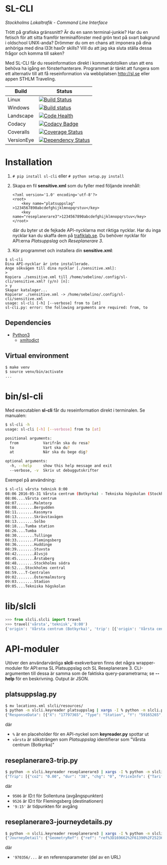SL-CLI
======
*Stockholms Lokaltrafik - Command Line Interface*

Trött på grafiska gränssnitt? Är du en sann terminal-junkie? Har du en fetisch för att sitta framför terminalfönster med grön text på svart bakgrund i oldschool UNIX-anda? Drömmer du om en chans att imponera på dina anhöriga med dina l33t hax0r skills? Vill du att jag ska sluta ställa dessa frågor och komma till saken?

Med SL-CLI får du reseinformation direkt i kommandotolken utan att ens behöva ha igång en fönsterhanterare. Programmet är tänkt att fungera som ett alternativ till att få reseinformation via webbplatsen http://sl.se eller appen STHLM Traveling.

**Build** | **Status**
-----|-------
Linux | [![Build Status](https://travis-ci.org/Sebelino/SL-CLI.svg?branch=master)](https://travis-ci.org/Sebelino/SL-CLI)
Windows | [![Build status](https://ci.appveyor.com/api/projects/status/or3wjem7kyrr9x2v/branch/master?svg=true)](https://ci.appveyor.com/project/Sebelino/sl-cli/branch/master)
Landscape | [![Code Health](https://landscape.io/github/Sebelino/SL-CLI/master/landscape.svg?style=flat)](https://landscape.io/github/Sebelino/SL-CLI/master)
Codacy | [![Codacy Badge](https://api.codacy.com/project/badge/Grade/67233c439fd349bfa2c57d190cd4f2e4)](https://www.codacy.com/app/sebelino7/SL-CLI?utm_source=github.com&amp;utm_medium=referral&amp;utm_content=Sebelino/SL-CLI&amp;utm_campaign=Badge_Grade)
Coveralls | [![Coverage Status](https://coveralls.io/repos/github/Sebelino/SL-CLI/badge.svg?branch=master)](https://coveralls.io/github/Sebelino/SL-CLI?branch=master)
VersionEye | [![Dependency Status](https://www.versioneye.com/user/projects/576987e0fdabcd0046ae909b/badge.svg?style=flat)](https://www.versioneye.com/user/projects/576987e0fdabcd0046ae909b)

# Installation
1. `# pip install sl-cli` eller `# python setup.py install`
2. Skapa en fil **sensitive.xml** som du fyller med följande innehåll:

    ```
    <?xml version='1.0' encoding='utf-8'?>
    <root>
        <key name="platsuppslag"  >1234567890abcdefghijklmnopqrstuv</key>
        <key name="reseplanerare3">1234567890abcdefghijklmnopqrstuv</key>
    </root>
    ```
    där du byter ut de fejkade API-nycklarna mot riktiga nycklar. Har du inga nycklar kan du skaffa dem
    på [trafiklab.se](https://www.trafiklab.se/api). Du behöver nycklar för API:erna *Platsuppslag* och *Reseplanerare 3*.
3. Kör programmet och installera din **sensitive.xml**:
```
$ sl-cli
Dina API-nycklar är inte installerade.
Ange sökvägen till dina nycklar [./sensitive.xml]:
> 
Kopiera ./sensitive.xml till /home/sebelino/.config/sl-cli/sensitive.xml? (y/n) [n]:
> y
Skapar kataloger...
Kopierar ./sensitive.xml -> /home/sebelino/.config/sl-cli/sensitive.xml
usage: sl-cli [-h] [--verbose] from to [at]
sl-cli.py: error: the following arguments are required: from, to
```

## Dependencies
* [Python3](https://www.python.org/downloads/)
  * [xmltodict](https://github.com/martinblech/xmltodict)

## Virtual environment
```bash
$ make venv
$ source venv/bin/activate
...
```

# bin/sl-cli
Med executablen **sl-cli** får du reseinformation direkt i terminalen. Se manualen:
```bash
$ sl-cli -h
usage: sl-cli [-h] [--verbose] from to [at]

positional arguments:
  from           Varifrån ska du resa?
  to             Vart ska du?
  at             När ska du bege dig?

optional arguments:
  -h, --help     show this help message and exit
  --verbose, -v  Skriv ut debuggutskrifter
```
Exempel på användning:
```bash
$ sl-cli vårsta teknisk 8:00
08:06 2016-05-31 Vårsta centrum (Botkyrka) - Tekniska högskolan (Stockholm):
08:06....Vårsta centrum
08:07........Malmtorp
08:08........Bergudden
08:11........Kassmyra
08:13........Skrävstavägen
08:13........Solbo
08:18....Tumba station
08:26....Tumba
08:30........Tullinge
08:33........Flemingsberg
08:36........Huddinge
08:39........Stuvsta
08:42........Älvsjö
08:45........Årstaberg
08:48........Stockholms södra
08:52....Stockholms central
08:59....T-Centralen
09:02........Östermalmstorg
09:03........Stadion
09:05....Tekniska högskolan
```

# lib/slcli
```python
>>> from slcli.slcli import travel
>>> travel('vårsta','teknisk','8:00')
{'origin': 'Vårsta centrum (Botkyrka)', 'trip': [{'origin': 'Vårsta centrum', 'arrivalTime': '08:18', 'departureTime': '08:06', 'destination': 'Tumba station', 'trip': [{'arrivalTime': '08:07', 'stop': 'Malmtorp'}, {'arrivalTime': '08:08', 'stop': 'Bergudden'}, {'arrivalTime': '08:11', 'stop': 'Kassmyra'}, {'arrivalTime': '08:13', 'stop': 'Skrävstavägen'}, {'arrivalTime': '08:13', 'stop': 'Solbo'}]}, {'origin': 'Tumba', 'arrivalTime': '08:52', 'departureTime': '08:26', 'destination': 'Stockholms central', 'trip': [{'arrivalTime': '08:30', 'stop': 'Tullinge'}, {'arrivalTime': '08:33', 'stop': 'Flemingsberg'}, {'arrivalTime': '08:36', 'stop': 'Huddinge'}, {'arrivalTime': '08:39', 'stop': 'Stuvsta'}, {'arrivalTime': '08:42', 'stop': 'Älvsjö'}, {'arrivalTime': '08:45', 'stop': 'Årstaberg'}, {'arrivalTime': '08:48', 'stop': 'Stockholms södra'}]}, {'origin': 'T-Centralen', 'arrivalTime': '09:05', 'departureTime': '08:59', 'destination': 'Tekniska högskolan', 'trip': [{'arrivalTime': '09:02', 'stop': 'Östermalmstorg'}, {'arrivalTime': '09:03', 'stop': 'Stadion'}]}], 'departureTime': '08:06', 'destination': 'Tekniska högskolan (Stockholm)', 'departureDate': '2016-05-31'}
```

# API-moduler
Utöver den användarvänliga **slcli**-exekverbaren finns det några wrapper-moduler för API:erna SL Platsuppslag och SL Reseplanerare 3. CLI-argumenten till dessa är samma som de faktiska query-parametrarna; se **--help** för en beskrivning. Output är JSON.

## platsuppslag.py
```bash
$ mv locations.xml slcli/resources/
$ python -m slcli.keyreader platsuppslag | xargs -I % python -m slcli.platsuppslag % vårsta
{"ResponseData": [{"X": "17797365", "Type": "Station", "Y": "59165265", "Name": "V\u00e5rsta centrum (Botkyrka)", "SiteId": "7305"}, {"X": "17858123", "Type": "Station", "Y": "59626106", "Name": "M\u00e4rsta v\u00e5rdcentral (Sigtuna)", "SiteId": "5018"}, {"X": "17887931", "Type": "Station", "Y": "59273603", "Name": "V\u00e5rberg (Stockholm)", "SiteId": "9286"}, {"X": "17886520", "Type": "Station", "Y": "59263517", "Name": "V\u00e5rby g\u00e5rd (Huddinge)", "SiteId": "9285"}, {"X": "17797365", "Type": "Station", "Y": "59165265", "Name": "V\u00c5RC", "SiteId": "7305"}, {"X": "17954820", "Type": "Station", "Y": "59224872", "Name": "V\u00c5RK", "SiteId": "7015"}, {"X": "17886592", "Type": "Station", "Y": "59275868", "Name": "V\u00e5rbergs centrum (Stockholm)", "SiteId": "1796"}, {"X": "17421571", "Type": "Station", "Y": "59216440", "Name": "V\u00e5rtala (Nykvarn)", "SiteId": "7734"}, {"X": "18471763", "Type": "Station", "Y": "59424298", "Name": "V\u00e5rholma (V\u00e4rmd\u00f6)", "SiteId": "143"}, {"X": "18483071", "Type": "Station", "Y": "59423345", "Name": "V\u00e5rlunda (V\u00e4rmd\u00f6)", "SiteId": "144"}], "Message": null, "StatusCode": 0, "ExecutionTime": 0}
```
där
* `%` är en placeholder för en API-nyckel som **keyreader.py** spottar ut
* `vårsta` är söksträngen som *Platsuppslag* identifierar som "Vårsta centrum (Botkyrka)"

## reseplanerare3-trip.py
```bash
$ python -m slcli.keyreader reseplanerare3 | xargs -I % python -m slcli.reseplanerare3-trip % 9506 9526 '9:15'
{"Trip": [{"co2": "0.00", "dur": "38", "chg": "0", "PriceInfo": {"TariffRemark": {"$": "3 biljett"}, "TariffZones": {"$": "AB"}}, "LegList": {"Leg": {"Origin": {"routeIdx": "6", "date": "2016-04-20", "id": "400105061", "time": "09:27", "lat": "59.428019", "lon": "17.948833", "name": "Sollentuna", "type": "ST"}, "dir": "S\u00f6dert\u00e4lje C", "name": "pendelt\u00e5g 36", "JourneyDetailRef": {"ref": "ref%3D376593%2F133285%2F543308%2F146123%2F74%3Fdate%3D2016-04-20%26station_evaId%3D400105061%26station_type%3Ddep%26lang%3Dsv%26format%3Djson%26"}, "idx": "0", "line": "36", "type": "TRAIN", "Destination": {"routeIdx": "17", "date": "2016-04-20", "id": "400105171", "time": "10:05", "lat": "59.219047", "lon": "17.947206", "name": "Flemingsberg", "type": "ST"}, "GeometryRef": {"ref": "ref%3D376593%2F133285%2F543308%2F146123%2F74%26startIdx%3D6%26endIdx%3D17%26lang%3Dsv%26format%3Djson%26"}}}}, {"co2": "0.00", "dur": "38", "chg": "0", "PriceInfo": {"TariffRemark": {"$": "3 biljett"}, "TariffZones": {"$": "AB"}}, "LegList": {"Leg": {"Origin": {"routeIdx": "6", "date": "2016-04-20", "id": "400105061", "time": "09:42", "lat": "59.428019", "lon": "17.948833", "name": "Sollentuna", "type": "ST"}, "dir": "S\u00f6dert\u00e4lje C", "name": "pendelt\u00e5g 36", "JourneyDetailRef": {"ref": "ref%3D943599%2F322311%2F944690%2F157813%2F74%3Fdate%3D2016-04-20%26station_evaId%3D400105061%26station_type%3Ddep%26lang%3Dsv%26format%3Djson%26"}, "idx": "0", "line": "36", "type": "TRAIN", "Destination": {"routeIdx": "17", "date": "2016-04-20", "id": "400105171", "time": "10:20", "lat": "59.219047", "lon": "17.947206", "name": "Flemingsberg", "type": "ST"}, "GeometryRef": {"ref": "ref%3D943599%2F322311%2F944690%2F157813%2F74%26startIdx%3D6%26endIdx%3D17%26lang%3Dsv%26format%3Djson%26"}}}}, {"co2": "0.00", "dur": "38", "chg": "0", "PriceInfo": {"TariffRemark": {"$": "3 biljett"}, "TariffZones": {"$": "AB"}}, "LegList": {"Leg": {"Origin": {"routeIdx": "6", "date": "2016-04-20", "id": "400105061", "time": "09:57", "lat": "59.428019", "lon": "17.948833", "name": "Sollentuna", "type": "ST"}, "dir": "S\u00f6dert\u00e4lje C", "name": "pendelt\u00e5g 36", "JourneyDetailRef": {"ref": "ref%3D975198%2F332820%2F697512%2F23691%2F74%3Fdate%3D2016-04-20%26station_evaId%3D400105061%26station_type%3Ddep%26lang%3Dsv%26format%3Djson%26"}, "idx": "0", "line": "36", "type": "TRAIN", "Destination": {"routeIdx": "17", "date": "2016-04-20", "id": "400105171", "time": "10:35", "lat": "59.219047", "lon": "17.947206", "name": "Flemingsberg", "type": "ST"}, "GeometryRef": {"ref": "ref%3D975198%2F332820%2F697512%2F23691%2F74%26startIdx%3D6%26endIdx%3D17%26lang%3Dsv%26format%3Djson%26"}}}}, {"co2": "0.00", "dur": "38", "chg": "0", "PriceInfo": {"TariffRemark": {"$": "3 biljett"}, "TariffZones": {"$": "AB"}}, "LegList": {"Leg": {"Origin": {"routeIdx": "6", "date": "2016-04-20", "id": "400105061", "time": "10:12", "lat": "59.428019", "lon": "17.948833", "name": "Sollentuna", "type": "ST"}, "dir": "S\u00f6dert\u00e4lje C", "name": "pendelt\u00e5g 36", "JourneyDetailRef": {"ref": "ref%3D605097%2F209477%2F625428%2F111017%2F74%3Fdate%3D2016-04-20%26station_evaId%3D400105061%26station_type%3Ddep%26lang%3Dsv%26format%3Djson%26"}, "idx": "0", "line": "36", "type": "TRAIN", "Destination": {"routeIdx": "17", "date": "2016-04-20", "id": "400105171", "time": "10:50", "lat": "59.219047", "lon": "17.947206", "name": "Flemingsberg", "type": "ST"}, "GeometryRef": {"ref": "ref%3D605097%2F209477%2F625428%2F111017%2F74%26startIdx%3D6%26endIdx%3D17%26lang%3Dsv%26format%3Djson%26"}}}}, {"co2": "0.00", "dur": "38", "chg": "0", "PriceInfo": {"TariffRemark": {"$": "3 biljett"}, "TariffZones": {"$": "AB"}}, "LegList": {"Leg": {"Origin": {"routeIdx": "6", "date": "2016-04-20", "id": "400105061", "time": "10:27", "lat": "59.428019", "lon": "17.948833", "name": "Sollentuna", "type": "ST"}, "dir": "S\u00f6dert\u00e4lje C", "name": "pendelt\u00e5g 36", "JourneyDetailRef": {"ref": "ref%3D2337%2F8610%2F538500%2F268471%2F74%3Fdate%3D2016-04-20%26station_evaId%3D400105061%26station_type%3Ddep%26lang%3Dsv%26format%3Djson%26"}, "idx": "0", "line": "36", "type": "TRAIN", "Destination": {"routeIdx": "17", "date": "2016-04-20", "id": "400105171", "time": "11:05", "lat": "59.219047", "lon": "17.947206", "name": "Flemingsberg", "type": "ST"}, "GeometryRef": {"ref": "ref%3D2337%2F8610%2F538500%2F268471%2F74%26startIdx%3D6%26endIdx%3D17%26lang%3Dsv%26format%3Djson%26"}}}}], "noNamespaceSchemaLocation": "hafasRestTrip.xsd"}
```
där
* `9506` är ID:t för Sollentuna (avgångspunkten)
* `9526` är ID:t för Flemingsberg (destinationen)
* `'9:15'` är tidpunkten för avgång

## reseplanerare3-journeydetails.py
```bash
$ python -m slcli.keyreader reseplanerare3 | xargs -I % python -m slcli.reseplanerare3-journeydetail.py % '970356/328288/925322/139225/74?date=2016-04-20&station_evaId=400101051&station_type=dep&lang=sv&format=json&'
{"JourneyDetail": {"GeometryRef": {"ref": "ref%3D169662%2F61390%2F252364%2F69644%2F74%26lang%3Dsv%26format%3Djson%26"}, "Types": {"Type": {"routeIdxFrom": "0", "$": "METRO", "routeIdxTo": "18"}}, "Directions": {"Direction": {"routeIdxFrom": "0", "$": "M\u00f6rby centrum", "routeIdxTo": "18"}}, "RTUMessages": {"RTUMessage": [{"$": "Tv\u00e5 hissar \u00e4r avst\u00e4ngda vid Danderyds sjukhus p.g.a. underh\u00e5llsarbeten."}, {"$": "Hissen till och fr\u00e5n plattformen vid Hornstull, fungerar inte."}]}, "Stops": {"Stop": [{"depTime": "08:39", "id": "400102851", "name": "Fru\u00e4ngen", "lon": "17.964843", "lat": "59.286754", "routeIdx": "0", "depDate": "2016-04-20"}, {"depTime": "08:40", "arrTime": "08:40", "id": "400102841", "name": "V\u00e4stertorp", "lon": "17.966704", "arrDate": "2016-04-20", "lat": "59.291347", "routeIdx": "1", "depDate": "2016-04-20"}, {"depTime": "08:42", "arrTime": "08:42", "id": "400102831", "name": "H\u00e4gerstens\u00e5sen", "lon": "17.978426", "arrDate": "2016-04-20", "lat": "59.295159", "routeIdx": "2", "depDate": "2016-04-20"}, {"depTime": "08:44", "arrTime": "08:44", "id": "400102821", "name": "Telefonplan", "lon": "17.997321", "arrDate": "2016-04-20", "lat": "59.298251", "routeIdx": "3", "depDate": "2016-04-20"}, {"depTime": "08:46", "arrTime": "08:46", "id": "400102811", "name": "Midsommarkransen", "lon": "18.011965", "arrDate": "2016-04-20", "lat": "59.301865", "routeIdx": "4", "depDate": "2016-04-20"}, {"depTime": "08:48", "arrTime": "08:48", "id": "400102603", "name": "Liljeholmen", "lon": "18.023093", "arrDate": "2016-04-20", "lat": "59.310710", "routeIdx": "5", "depDate": "2016-04-20"}, {"depTime": "08:50", "arrTime": "08:50", "id": "400102531", "name": "Hornstull", "lon": "18.035543", "arrDate": "2016-04-20", "lat": "59.315960", "routeIdx": "6", "depDate": "2016-04-20"}, {"depTime": "08:51", "arrTime": "08:51", "id": "400102521", "name": "Zinkensdamm", "lon": "18.049692", "arrDate": "2016-04-20", "lat": "59.317704", "routeIdx": "7", "depDate": "2016-04-20"}, {"depTime": "08:52", "arrTime": "08:52", "id": "400102511", "name": "Mariatorget", "lon": "18.062115", "arrDate": "2016-04-20", "lat": "59.317012", "routeIdx": "8", "depDate": "2016-04-20"}, {"depTime": "08:55", "arrTime": "08:55", "id": "400102011", "name": "Slussen", "lon": "18.071491", "arrDate": "2016-04-20", "lat": "59.319511", "routeIdx": "9", "depDate": "2016-04-20"}, {"depTime": "08:56", "arrTime": "08:56", "id": "400102021", "name": "Gamla stan", "lon": "18.067167", "arrDate": "2016-04-20", "lat": "59.323187", "routeIdx": "10", "depDate": "2016-04-20"}, {"depTime": "08:59", "arrTime": "08:59", "id": "400101051", "name": "T-Centralen", "lon": "18.061486", "arrDate": "2016-04-20", "lat": "59.331358", "routeIdx": "11", "depDate": "2016-04-20"}, {"depTime": "09:02", "arrTime": "09:02", "id": "400102101", "name": "\u00d6stermalmstorg", "lon": "18.076381", "arrDate": "2016-04-20", "lat": "59.334972", "routeIdx": "12", "depDate": "2016-04-20"}, {"depTime": "09:03", "arrTime": "09:03", "id": "400102211", "name": "Stadion", "lon": "18.081946", "arrDate": "2016-04-20", "lat": "59.340806", "routeIdx": "13", "depDate": "2016-04-20"}, {"depTime": "09:05", "arrTime": "09:05", "id": "400102221", "name": "Tekniska h\u00f6gskolan", "lon": "18.069316", "arrDate": "2016-04-20", "lat": "59.346541", "routeIdx": "14", "depDate": "2016-04-20"}, {"depTime": "09:08", "arrTime": "09:08", "id": "400102231", "name": "Universitetet (Tunnelbanan)", "lon": "18.054897", "arrDate": "2016-04-20", "lat": "59.365365", "routeIdx": "15", "depDate": "2016-04-20"}, {"depTime": "09:10", "arrTime": "09:10", "id": "400102241", "name": "Bergshamra", "lon": "18.037485", "arrDate": "2016-04-20", "lat": "59.380736", "routeIdx": "16", "depDate": "2016-04-20"}, {"depTime": "09:12", "arrTime": "09:12", "id": "400102251", "name": "Danderyds sjukhus", "lon": "18.041755", "arrDate": "2016-04-20", "lat": "59.390507", "routeIdx": "17", "depDate": "2016-04-20"}, {"arrTime": "09:14", "id": "400102301", "name": "M\u00f6rby centrum", "lon": "18.036424", "arrDate": "2016-04-20", "lat": "59.398319", "routeIdx": "18"}]}, "Names": {"Name": {"routeIdxFrom": "0", "$": "tunnelbanans r\u00f6da linje 14", "routeIdxTo": "18"}}, "noNamespaceSchemaLocation": "hafasRestJourneyDetail.xsd", "Lines": {"Line": {"routeIdxFrom": "0", "$": "14", "routeIdxTo": "18"}}}}
```
där
* `'970356/...` är en referensparameter (del av en URL)

